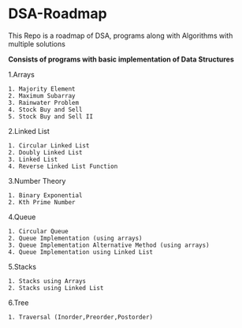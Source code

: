 # DSA-Roadmap
This Repo is a roadmap of DSA, programs along with Algorithms with multiple solutions


**Consists of programs with basic implementation of Data Structures**

1.Arrays

    1. Majority Element
    2. Maximum Subarray
    3. Rainwater Problem
    4. Stock Buy and Sell 
    5. Stock Buy and Sell II


2.Linked List

    1. Circular Linked List
    2. Doubly Linked List
    3. Linked List
    4. Reverse Linked List Function


3.Number Theory

    1. Binary Exponential
    2. Kth Prime Number


4.Queue

    1. Circular Queue
    2. Queue Implementation (using arrays)
    3. Queue Implementation Alternative Method (using arrays)
    4. Queue Implementation using Linked List


5.Stacks

    1. Stacks using Arrays
    2. Stacks using Linked List


6.Tree

    1. Traversal (Inorder,Preorder,Postorder)

